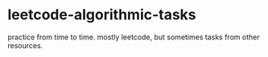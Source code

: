 # leetcode-algorithmic-tasks

practice from time to time.
mostly leetcode, but sometimes tasks from other resources.


